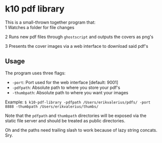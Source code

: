 # k10 pdf library

This is a small-thrown together program that:   
1 Watches a folder for file changes

2 Runs new pdf files through `ghostscript` and outputs the covers as png's

3 Presents the cover images via a web interface to download said pdf's

## Usage
The program uses three flags:
- `-port`: Port used for the web interface [default: 9001]
- `-pdfpath`: Absolute path to where you store your pdf's
- `-thumbpath`: Absolute path to where you want your images

Example: `$ k10-pdf-library -pdfpath /Users/erikvalerius/pdfs/ -port 8888 -thumbpath /Users/erikvalerius/thumbs/`

Note that the `pdfpath` and `thumbpath` directories will be exposed via the static file server and should be treated as public directories.

Oh and the paths need trailing slash to work because of lazy string concats. Sry.
